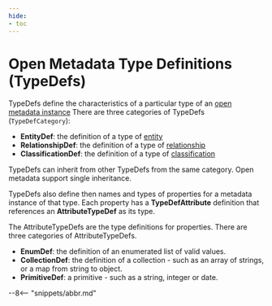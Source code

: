 ```yaml
---
hide:
- toc
---
```


<!-- SPDX-License-Identifier: CC-BY-4.0 -->
<!-- Copyright Contributors to the ODPi Egeria project. -->

# Open Metadata Type Definitions (TypeDefs)

TypeDefs define the characteristics of a particular type of an [open metadata instance](open-metadata-instances.md)
There are three categories of TypeDefs (`TypeDefCategory`):

* **EntityDef**: the definition of a type of [entity](open-metadata-instances.md)
* **RelationshipDef**: the definition of a type of [relationship](open-metadata-instances.md)
* **ClassificationDef**: the definition of a type of [classification](open-metadata-instances.md)

TypeDefs can inherit from other TypeDefs from the same category.  Open metadata support single inheritance.

TypeDefs also define then names and types of properties for a metadata instance of that type.
Each property has a **TypeDefAttribute** definition that references an **AttributeTypeDef**
as its type.

The AttributeTypeDefs are the type definitions for properties.
There are three categories of AttributeTypeDefs.

* **EnumDef**: the definition of an enumerated list of valid values.
* **CollectionDef**: the definition of a collection - such as an array of strings, or a map from string to object.
* **PrimitiveDef**: a primitive - such as a string, integer or date.


--8<-- "snippets/abbr.md"